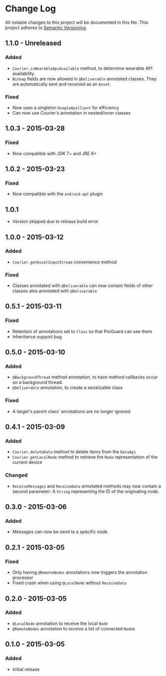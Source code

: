 # Change Log
All notable changes to this project will be documented in this file.
This project adheres to [Semantic Versioning](http://semver.org/).

## 1.1.0 - Unreleased
### Added
- `Courier.isWearableApiAvailable` method, to determine wearable API availability.
- `Bitmap` fields are now allowed in `@Deliverable` annotated classes. They are automatically sent and received as an `Asset`.

### Fixed
- Now uses a singleton `GoogleApiClient` for efficiency
- Can now use Courier's annotation in nested/inner classes

## 1.0.3 - 2015-03-28
### Fixed
- Now compatible with JDK 7+ and JRE 6+

## 1.0.2 - 2015-03-23
### Fixed
- Now compatible with the `android-apt` plugin

## 1.0.1
- Version skipped due to release build error

## 1.0.0 - 2015-03-12
### Added
- `Courier.getAssetInputStream` convenience method

### Fixed
- Classes annotated with `@Deliverable` can now contain fields of other classes also annotated with `@Deliverable`

## 0.5.1 - 2015-03-11
### Fixed
- Retention of annotations set to `Class` so that ProGuard can see them
- Inheritance support bug

## 0.5.0 - 2015-03-10
### Added
- `@BackgroundThread` method annotation, to have method callbacks occur on a background thread.
- `@Deliverable` annotation, to create a serializable class

### Fixed
- A target's parent class' annotations are no longer ignored

## 0.4.1 - 2015-03-09
### Added
- `Courier.deleteData` method to delete items from the `DataApi`
- `Courier.getLocalNode` method to retrieve the `Node` representation of the current device

### Changed
- `ReceiveMessages` and `ReceiveData` annotated methods may now contain a second parameter: A `String` representing the ID of the originating node.

## 0.3.0 - 2015-03-06
### Added
- Messages can now be send to a specific node

## 0.2.1 - 2015-03-05
### Fixed
- Only having `@RemoteNodes` annotations now triggers the annotation processor
- Fixed crash when using `@LocalNode` without `ReceiveData`

## 0.2.0 - 2015-03-05
### Added
- `@LocalNode` annotation to receive the local `Node`
- `@RemoteNodes` annotation to receive a list of connected `Node`s

## 0.1.0 - 2015-03-05
### Added
- Initial release